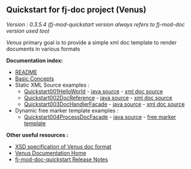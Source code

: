 ## Quickstart for fj-doc project (Venus)

*Version : 0.3.5.4 (fj-mod-quickstart version always refers to fj-mod-doc version used too)*

*Venus* primary goal is to provide a simple xml doc template to render documents in various formats

**Documentation index:**
* [README](README.md)
* [Basic Concepts](docs/basics.md)
* Static XML Source examples :
    * [Quickstart001HelloWorld](docs/quickstart/001HelloWorld.md) - [java source](src/test/java/test/org/fugerit/java/doc/qs/Quickstart001HelloWorld.java) - [xml doc source](src/main/resources/sample-doc-xml/Quickstart001/hello-world.xml)
    * [Quickstart002DocReference](docs/quickstart/002DocReference.md) - [java source](src/test/java/test/org/fugerit/java/doc/qs/Quickstart002DocReference.java) - [xml doc source](src/main/resources/sample-doc-xml/Quickstart002/doc-reference.xml)
    * [Quickstart003DocHandlerFacade](docs/quickstart/003DocHandlerFacade.md) - [java source](src/test/java/test/org/fugerit/java/doc/qs/Quickstart003DocHandlerFacade.java) - [xml doc source](src/main/resources/sample-doc-xml/Quickstart003/static-data-table.xml)
* Dynamic free marker template examples : 
    * [Quickstart004ProcessDocFacade](docs/quickstart/004ProcessDocFacade.md) - [java source](src/test/java/test/org/fugerit/java/doc/qs/Quickstart004ProcessDocFacade.java) - [free marker template](src/main/resources/free_marker_quickstart/dynamic-table-data.ftl)

**Other useful resources :**
* [XSD specification of Venus doc format](https://www.fugerit.org/data/java/doc/xsd/doc-1-4.xsd)
* [Venus Documentation Home](https://venusdocs.fugerit.org/)
* [fj-mod-doc-quickstart Release Notes](docs/release-notes.md)
